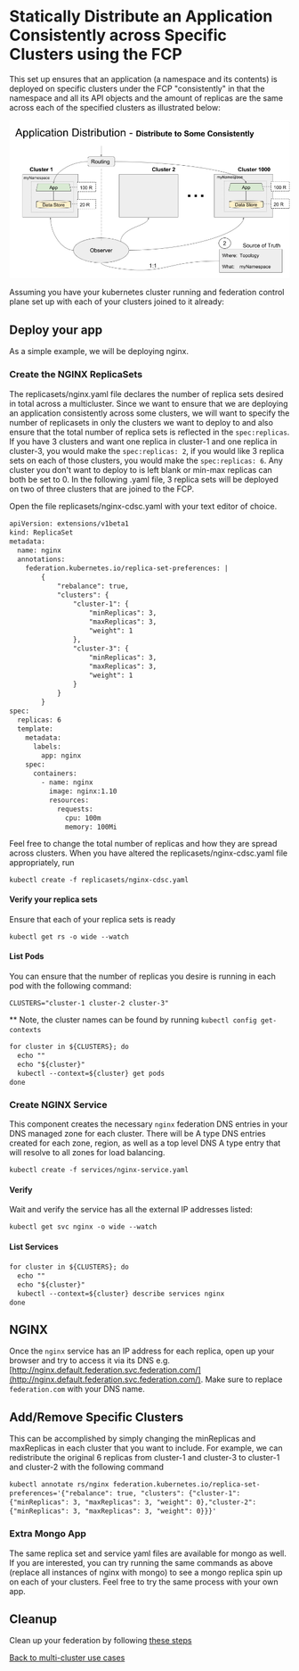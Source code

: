 # Statically Distribute an Application Consistently across Specific Clusters using the FCP

This set up ensures that an application (a namespace and its contents) is deployed on specific clusters under the FCP "consistently" in that the namespace and all its API objects and the amount of replicas are the same across each of the specified clusters as illustrated below:

![Consistent Deployment Specific Clusters](images/cdsc.png)


Assuming you have your kubernetes cluster running and federation control plane set up with each of your clusters joined to it already:

## Deploy your app

As a simple example, we will be deploying nginx.

### Create the NGINX ReplicaSets

The replicasets/nginx.yaml file declares the number of replica sets desired in total across a multicluster. Since we want to ensure that we are deploying an application consistently across some clusters, we will want to specify the number of replicasets in only the clusters we want to deploy to and also ensure that the total number of replica sets is reflected in the `spec:replicas`. If you have 3 clusters and want one replica in cluster-1 and one replica in cluster-3, you would make the `spec:replicas: 2`, if you would like 3 replica sets on each of those clusters, you would make the `spec:replicas: 6`. Any cluster you don't want to deploy to is left blank or min-max replicas can both be set to 0. In the following .yaml file, 3 replica sets will be deployed on two of three clusters that are joined to the FCP.

Open the file replicasets/nginx-cdsc.yaml with your text editor of choice.

```
apiVersion: extensions/v1beta1
kind: ReplicaSet
metadata:
  name: nginx
  annotations:
    federation.kubernetes.io/replica-set-preferences: |
        {
            "rebalance": true,
            "clusters": {
                "cluster-1": {
                    "minReplicas": 3,
                    "maxReplicas": 3,
                    "weight": 1
                },
                "cluster-3": {
                    "minReplicas": 3,
                    "maxReplicas": 3,
                    "weight": 1
                }
            }
        }
spec:
  replicas: 6 
  template:
    metadata:
      labels:
        app: nginx
    spec:
      containers:
        - name: nginx
          image: nginx:1.10
          resources:
            requests:
              cpu: 100m
              memory: 100Mi

```
Feel free to change the total number of replicas and how they are spread across clusters. When you have altered the replicasets/nginx-cdsc.yaml file appropriately, run

```
kubectl create -f replicasets/nginx-cdsc.yaml
```

#### Verify your replica sets

Ensure that each of your replica sets is ready

```
kubectl get rs -o wide --watch
```

#### List Pods

You can ensure that the number of replicas you desire is running in each pod with the following command:

```
CLUSTERS="cluster-1 cluster-2 cluster-3"
```
** Note, the cluster names can be found by running `kubectl config get-contexts`

```
for cluster in ${CLUSTERS}; do
  echo ""
  echo "${cluster}"
  kubectl --context=${cluster} get pods
done
```


### Create NGINX Service

This component creates the necessary `nginx` federation DNS entries in your DNS managed zone for each cluster. There will be A type DNS entries created for each zone, region, as well as a top level DNS A type entry that will resolve to all zones for load balancing.

```
kubectl create -f services/nginx-service.yaml
```

#### Verify

Wait and verify the service has all the external IP addresses listed:

```
kubectl get svc nginx -o wide --watch
```

#### List Services

```
for cluster in ${CLUSTERS}; do
  echo ""
  echo "${cluster}"
  kubectl --context=${cluster} describe services nginx
done
```

## NGINX

Once the `nginx` service has an IP address for each replica, open up your browser and try to access it via its
DNS e.g. [http://nginx.default.federation.svc.federation.com/](http://nginx.default.federation.svc.federation.com/). Make sure to replace `federation.com` with your DNS name.

## Add/Remove Specific Clusters

This can be accomplished by simply changing the minReplicas and maxReplicas in each cluster that you want to include.
For example, we can redistribute the original 6 replicas from cluster-1 and cluster-3 to cluster-1 and cluster-2 with the following command

```
kubectl annotate rs/nginx federation.kubernetes.io/replica-set-preferences='{"rebalance": true, "clusters": {"cluster-1": {"minReplicas": 3, "maxReplicas": 3, "weight": 0},"cluster-2": {"minReplicas": 3, "maxReplicas": 3, "weight": 0}}}'
```

### Extra Mongo App

The same replica set and service yaml files are available for mongo as well. If you are interested, you can try running the same commands as above (replace all instances of nginx with mongo) to see a mongo replica spin up on each of your clusters. Feel free to try the same process with your own app.


## Cleanup

Clean up your federation by following [these steps](./cleanup.md)


[Back to multi-cluster use cases](../README.md#multi-cluster-use-cases-1)

